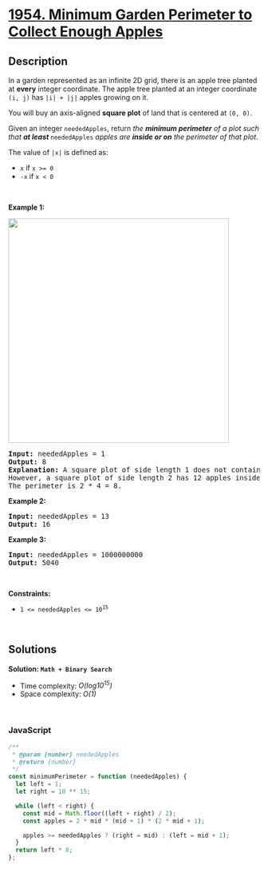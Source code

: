 # [1954. Minimum Garden Perimeter to Collect Enough Apples](https://leetcode.com/problems/minimum-garden-perimeter-to-collect-enough-apples)

## Description

<div class="elfjS" data-track-load="description_content"><p>In a garden represented as an infinite 2D grid, there is an apple tree planted at <strong>every</strong> integer coordinate. The apple tree planted at an integer coordinate <code>(i, j)</code> has <code>|i| + |j|</code> apples growing on it.</p>

<p>You will buy an axis-aligned <strong>square plot</strong> of land that is centered at <code>(0, 0)</code>.</p>

<p>Given an integer <code>neededApples</code>, return <em>the <strong>minimum perimeter</strong> of a plot such that <strong>at least</strong></em><strong> </strong><code>neededApples</code> <em>apples are <strong>inside or on</strong> the perimeter of that plot</em>.</p>

<p>The value of <code>|x|</code> is defined as:</p>

<ul>
	<li><code>x</code> if <code>x &gt;= 0</code></li>
	<li><code>-x</code> if <code>x &lt; 0</code></li>
</ul>

<p>&nbsp;</p>
<p><strong class="example">Example 1:</strong></p>
<img alt="" src="https://assets.leetcode.com/uploads/2019/08/30/1527_example_1_2.png" style="width: 442px; height: 449px;">
<pre><strong>Input:</strong> neededApples = 1
<strong>Output:</strong> 8
<strong>Explanation:</strong> A square plot of side length 1 does not contain any apples.
However, a square plot of side length 2 has 12 apples inside (as depicted in the image above).
The perimeter is 2 * 4 = 8.
</pre>

<p><strong class="example">Example 2:</strong></p>

<pre><strong>Input:</strong> neededApples = 13
<strong>Output:</strong> 16
</pre>

<p><strong class="example">Example 3:</strong></p>

<pre><strong>Input:</strong> neededApples = 1000000000
<strong>Output:</strong> 5040
</pre>

<p>&nbsp;</p>
<p><strong>Constraints:</strong></p>

<ul>
	<li><code>1 &lt;= neededApples &lt;= 10<sup>15</sup></code></li>
</ul>
</div>

<p>&nbsp;</p>

## Solutions

**Solution: `Math + Binary Search`**

- Time complexity: <em>O(log10<sup>15</sup>)</em>
- Space complexity: <em>O(1)</em>

<p>&nbsp;</p>

### **JavaScript**

```js
/**
 * @param {number} neededApples
 * @return {number}
 */
const minimumPerimeter = function (neededApples) {
  let left = 1;
  let right = 10 ** 15;

  while (left < right) {
    const mid = Math.floor((left + right) / 2);
    const apples = 2 * mid * (mid + 1) * (2 * mid + 1);

    apples >= neededApples ? (right = mid) : (left = mid + 1);
  }
  return left * 8;
};
```
